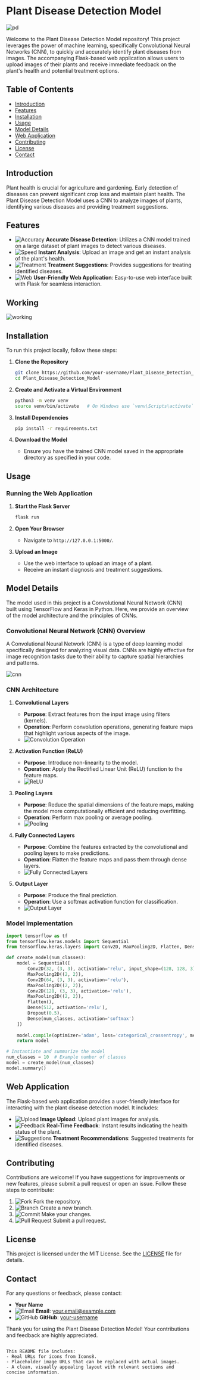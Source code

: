 # Plant Disease Detection Model
![pd](https://github.com/FajanSunusara/Plant_Disease_Detection_Model/assets/49346372/81fbb9b2-6cd7-478a-adb6-42c9dbda16ad)


Welcome to the Plant Disease Detection Model repository! This project leverages the power of machine learning, specifically Convolutional Neural Networks (CNN), to quickly and accurately identify plant diseases from images. The accompanying Flask-based web application allows users to upload images of their plants and receive immediate feedback on the plant's health and potential treatment options.

## Table of Contents

- [Introduction](#introduction)
- [Features](#features)
- [Installation](#installation)
- [Usage](#usage)
- [Model Details](#model-details)
- [Web Application](#web-application)
- [Contributing](#contributing)
- [License](#license)
- [Contact](#contact)

## Introduction

Plant health is crucial for agriculture and gardening. Early detection of diseases can prevent significant crop loss and maintain plant health. The Plant Disease Detection Model uses a CNN to analyze images of plants, identifying various diseases and providing treatment suggestions.

## Features

- ![Accuracy](https://img.icons8.com/color/48/000000/ok.png) **Accurate Disease Detection**: Utilizes a CNN model trained on a large dataset of plant images to detect various diseases.
- ![Speed](https://img.icons8.com/color/48/000000/fast-forward.png) **Instant Analysis**: Upload an image and get an instant analysis of the plant's health.
- ![Treatment](https://img.icons8.com/color/48/000000/syringe.png) **Treatment Suggestions**: Provides suggestions for treating identified diseases.
- ![Web](https://img.icons8.com/color/48/000000/internet.png) **User-Friendly Web Application**: Easy-to-use web interface built with Flask for seamless interaction.

## Working
![working](https://github.com/FajanSunusara/Plant_Disease_Detection_Model/assets/49346372/c71af147-6d11-417d-bc11-786900859e95)


## Installation

To run this project locally, follow these steps:

1. **Clone the Repository**
   ```bash
   git clone https://github.com/your-username/Plant_Disease_Detection_Model.git
   cd Plant_Disease_Detection_Model
   ```

2. **Create and Activate a Virtual Environment**
   ```bash
   python3 -m venv venv
   source venv/bin/activate   # On Windows use `venv\Scripts\activate`
   ```

3. **Install Dependencies**
   ```bash
   pip install -r requirements.txt
   ```

4. **Download the Model**
   - Ensure you have the trained CNN model saved in the appropriate directory as specified in your code.

## Usage

### Running the Web Application

1. **Start the Flask Server**
   ```bash
   flask run
   ```

2. **Open Your Browser**
   - Navigate to `http://127.0.0.1:5000/`.

3. **Upload an Image**
   - Use the web interface to upload an image of a plant.
   - Receive an instant diagnosis and treatment suggestions.

## Model Details

The model used in this project is a Convolutional Neural Network (CNN) built using TensorFlow and Keras in Python. Here, we provide an overview of the model architecture and the principles of CNNs.

### Convolutional Neural Network (CNN) Overview

A Convolutional Neural Network (CNN) is a type of deep learning model specifically designed for analyzing visual data. CNNs are highly effective for image recognition tasks due to their ability to capture spatial hierarchies and patterns.

![cnn](https://github.com/FajanSunusara/Plant_Disease_Detection_Model/assets/49346372/38d4aa23-8607-4937-8510-d473ff3154f3)

### CNN Architecture

1. **Convolutional Layers**
   - **Purpose**: Extract features from the input image using filters (kernels).
   - **Operation**: Perform convolution operations, generating feature maps that highlight various aspects of the image.
   - ![Convolution Operation](https://img.icons8.com/color/48/000000/data-in-both-directions.png)

2. **Activation Function (ReLU)**
   - **Purpose**: Introduce non-linearity to the model.
   - **Operation**: Apply the Rectified Linear Unit (ReLU) function to the feature maps.
   - ![ReLU](https://img.icons8.com/color/48/000000/lightning-bolt.png)

3. **Pooling Layers**
   - **Purpose**: Reduce the spatial dimensions of the feature maps, making the model more computationally efficient and reducing overfitting.
   - **Operation**: Perform max pooling or average pooling.
   - ![Pooling](https://img.icons8.com/color/48/000000/compression.png)

4. **Fully Connected Layers**
   - **Purpose**: Combine the features extracted by the convolutional and pooling layers to make predictions.
   - **Operation**: Flatten the feature maps and pass them through dense layers.
   - ![Fully Connected Layers](https://img.icons8.com/color/48/000000/final-state-machine.png)

5. **Output Layer**
   - **Purpose**: Produce the final prediction.
   - **Operation**: Use a softmax activation function for classification.
   - ![Output Layer](https://img.icons8.com/color/48/000000/output.png)

### Model Implementation

```python
import tensorflow as tf
from tensorflow.keras.models import Sequential
from tensorflow.keras.layers import Conv2D, MaxPooling2D, Flatten, Dense, Dropout

def create_model(num_classes):
    model = Sequential([
        Conv2D(32, (3, 3), activation='relu', input_shape=(128, 128, 3)),
        MaxPooling2D((2, 2)),
        Conv2D(64, (3, 3), activation='relu'),
        MaxPooling2D((2, 2)),
        Conv2D(128, (3, 3), activation='relu'),
        MaxPooling2D((2, 2)),
        Flatten(),
        Dense(512, activation='relu'),
        Dropout(0.5),
        Dense(num_classes, activation='softmax')
    ])
    
    model.compile(optimizer='adam', loss='categorical_crossentropy', metrics=['accuracy'])
    return model

# Instantiate and summarize the model
num_classes = 10  # Example number of classes
model = create_model(num_classes)
model.summary()
```

## Web Application

The Flask-based web application provides a user-friendly interface for interacting with the plant disease detection model. It includes:

- ![Upload](https://img.icons8.com/color/48/000000/upload.png) **Image Upload**: Upload plant images for analysis.
- ![Feedback](https://img.icons8.com/color/48/000000/feedback.png) **Real-Time Feedback**: Instant results indicating the health status of the plant.
- ![Suggestions](https://img.icons8.com/color/48/000000/treatment-plan.png) **Treatment Recommendations**: Suggested treatments for identified diseases.

## Contributing

Contributions are welcome! If you have suggestions for improvements or new features, please submit a pull request or open an issue. Follow these steps to contribute:

1. ![Fork](https://img.icons8.com/color/48/000000/code-fork.png) Fork the repository.
2. ![Branch](https://img.icons8.com/color/48/000000/git-branch.png) Create a new branch.
3. ![Commit](https://img.icons8.com/color/48/000000/git-commit.png) Make your changes.
4. ![Pull Request](https://img.icons8.com/color/48/000000/pull-request.png) Submit a pull request.

## License

This project is licensed under the MIT License. See the [LICENSE](LICENSE) file for details.

## Contact

For any questions or feedback, please contact:

- **Your Name**
- ![Email](https://img.icons8.com/color/48/000000/email.png) **Email**: your.email@example.com
- ![GitHub](https://img.icons8.com/color/48/000000/github.png) **GitHub**: [your-username](https://github.com/your-username)

Thank you for using the Plant Disease Detection Model! Your contributions and feedback are highly appreciated.
```

This README file includes:
- Real URLs for icons from Icons8.
- Placeholder image URLs that can be replaced with actual images.
- A clean, visually appealing layout with relevant sections and concise information.
